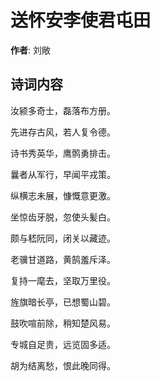 # 送怀安李使君屯田

**作者**: 刘敞

## 诗词内容

汝颍多奇士，磊落布方册。

先进存古风，若人复令德。

诗书秀英华，鹰鹘勇排击。

曩者从军行，早闻平戎策。

纵横志未展，慷慨意更激。

坐惊齿牙脱，忽使头髪白。

颇与嵇阮同，闭关以藏迹。

老骥甘道路，黄鹄羞斥泽。

复持一麾去，坚取万里役。

旌旗暗长亭，已想蜀山碧。

鼓吹喧前除，稍知楚风易。

专城自足贵，远览固多适。

胡为结离愁，恨此晚同得。

